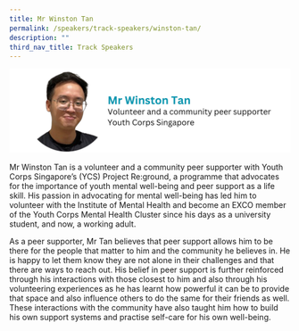 ```yaml
---
title: Mr Winston Tan
permalink: /speakers/track-speakers/winston-tan/
description: ""
third_nav_title: Track Speakers
---
```

<div style="display: flex; flex-wrap: wrap;">
  <div style="flex-basis: 100%; max-width: 100%;">
    <img alt="track speakers 1" src="/images/SpeakersPhoto/winstontan.png">
  </div>
</div>

Mr Winston Tan is a volunteer and a community peer supporter with Youth Corps Singapore’s (YCS) Project Re:ground, a programme that advocates for the importance of youth mental well-being and peer support as a life skill. His passion in advocating for mental well-being has led him to volunteer with the Institute of Mental Health and become an EXCO member of the Youth Corps Mental Health Cluster since his days as a university student, and now, a working adult.

As a peer supporter, Mr Tan believes that peer support allows him to be there for the people that matter to him and the community he believes in. He is happy to let them know they are not alone in their challenges and that there are ways to reach out. His belief in peer support is further reinforced through his interactions with those closest to him and also through his volunteering experiences as he has learnt how powerful it can be to provide that space and also influence others to do the same for their friends as well. These interactions with the community have also taught him how to build his own support systems and practise self-care for his own well-being.